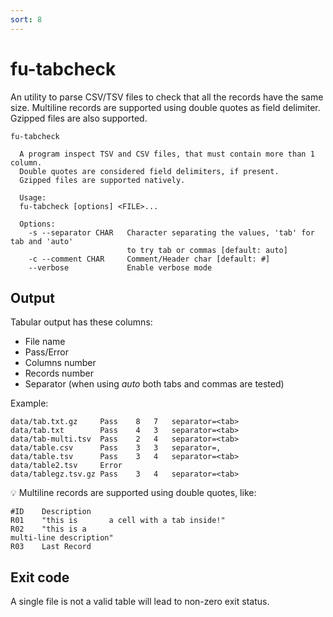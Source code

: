 ```yaml
---
sort: 8
---
```


# fu-tabcheck

An utility to parse CSV/TSV files to check that all the records have the same size.
Multiline records are supported using double quotes as field delimiter. 
Gzipped files are also supported.

```
fu-tabcheck

  A program inspect TSV and CSV files, that must contain more than 1 column.
  Double quotes are considered field delimiters, if present.
  Gzipped files are supported natively.

  Usage: 
  fu-tabcheck [options] <FILE>...

  Options:
    -s --separator CHAR   Character separating the values, 'tab' for tab and 'auto'
                          to try tab or commas [default: auto]
    -c --comment CHAR     Comment/Header char [default: #]
    --verbose             Enable verbose mode

```

## Output
Tabular output has these columns:

* File name
* Pass/Error
* Columns number
* Records number
* Separator (when using _auto_ both tabs and commas are tested)

Example:
```
data/tab.txt.gz     Pass    8   7   separator=<tab>
data/tab.txt        Pass    4   3   separator=<tab>
data/tab-multi.tsv  Pass    2   4   separator=<tab>
data/table.csv      Pass    3   3   separator=,
data/table.tsv      Pass    3   4   separator=<tab>
data/table2.tsv     Error
data/tablegz.tsv.gz Pass    3   4   separator=<tab>
```

:bulb: Multiline records are supported using double quotes, like:
```text
#ID	   Description
R01    "this is       a cell with a tab inside!"
R02    "this is a
multi-line description"
R03    Last Record
```

## Exit code
A single file is not a valid table will lead to non-zero exit status.